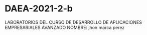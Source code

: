 # DAEA-2021-2-b
LABORATORIOS DEL CURSO DE DESARROLLO DE APLICACIONES EMPRESARIALES AVANZADO
NOMBRE: jhon marca perez 
